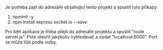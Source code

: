 Je potřeba zajít do adresáře obsahující tento projekt a spustit tyto příkazy:
1. npminit -y
2. npm install express socket.io --save

Pro běh aplikace je třeba přejít do adresáře projektu a spustit "node server.js".
Poté otevřít jakýkoliv vyhledávač a zadat "localhost:5000".
Port se může lišit podle volby.
